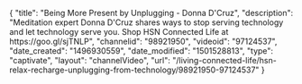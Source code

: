 {
    "title": "Being More Present by Unplugging - Donna D'Cruz",
    "description": "Meditation expert Donna D'Cruz shares ways to stop serving technology and let technology serve you. Shop HSN Connected Life at https:\/\/goo.gl\/sjTNLP",
    "channelid": "98921950",
    "videoid": "97124537",
    "date_created": "1496930559",
    "date_modified": "1501528813",
    "type": "captivate",
    "layout": "channelVideo",
    "url": "\/living-connected-life\/hsn-relax-recharge-unplugging-from-technology\/98921950-97124537"
}